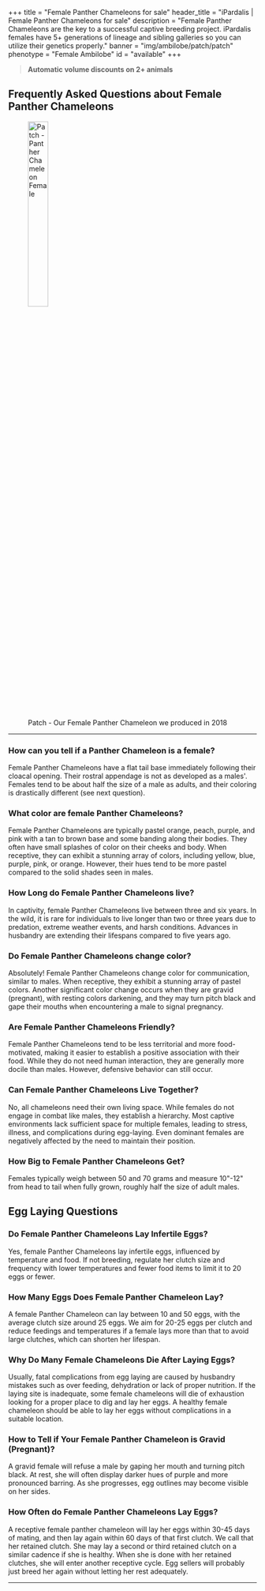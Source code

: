 +++
title = "Female Panther Chameleons for sale"
header_title = "iPardalis | Female Panther Chameleons for sale"
description = "Female Panther Chameleons are the key to a successful captive breeding project. iPardalis females have 5+ generations of lineage and sibling galleries so you can utilize their genetics properly."
banner = "img/ambilobe/patch/patch"
phenotype = "Female Ambilobe"
id = "available"
+++

> **Automatic volume discounts on 2+ animals**

## Frequently Asked Questions about Female Panther Chameleons

<figure itemprop="associatedMedia" itemscope itemtype="https://schema.org/ImageObject">
<img itemprop="contentUrl" src="/img/ambilobe/patch/patch.jpg" alt="Patch - Panther Chameleon Female" width=31% />
<figcaption itemprop="caption">Patch - Our Female Panther Chameleon we produced in 2018</figcaption>
</figure>
<hr>

### How can you tell if a Panther Chameleon is a female? 
Female Panther Chameleons have a flat tail base immediately following their cloacal opening. Their rostral appendage is not as developed as a males'. Females tend to be about half the size of a male as adults, and their coloring is drastically different (see next question).

### What color are female Panther Chameleons? 
Female Panther Chameleons are typically pastel orange, peach, purple, and pink with a tan to brown base and some banding along their bodies. They often have small splashes of color on their cheeks and body. When receptive, they can exhibit a stunning array of colors, including yellow, blue, purple, pink, or orange. However, their hues tend to be more pastel compared to the solid shades seen in males.

### How Long do Female Panther Chameleons live? 
In captivity, female Panther Chameleons live between three and six years. In the wild, it is rare for individuals to live longer than two or three years due to predation, extreme weather events, and harsh conditions. Advances in husbandry are extending their lifespans compared to five years ago. 

### Do Female Panther Chameleons change color? 
Absolutely! Female Panther Chameleons change color for communication, similar to males. When receptive, they exhibit a stunning array of pastel colors. Another significant color change occurs when they are gravid (pregnant), with resting colors darkening, and they may turn pitch black and gape their mouths when encountering a male to signal pregnancy.

### Are Female Panther Chameleons Friendly? 
Female Panther Chameleons tend to be less territorial and more food-motivated, making it easier to establish a positive association with their food. While they do not need human interaction, they are generally more docile than males. However, defensive behavior can still occur.

### Can Female Panther Chameleons Live Together? 
No, all chameleons need their own living space. While females do not engage in combat like males, they establish a hierarchy. Most captive environments lack sufficient space for multiple females, leading to stress, illness, and complications during egg-laying. Even dominant females are negatively affected by the need to maintain their position.

### How Big to Female Panther Chameleons Get? 
Females typically weigh between 50 and 70 grams and measure 10"-12" from head to tail when fully grown, roughly half the size of adult males.

## Egg Laying Questions
### Do Female Panther Chameleons Lay Infertile Eggs? 
Yes, female Panther Chameleons lay infertile eggs, influenced by temperature and food. If not breeding, regulate her clutch size and frequency with lower temperatures and fewer food items to limit it to 20 eggs or fewer.

### How Many Eggs Does Female Panther Chameleon Lay? 
A female Panther Chameleon can lay between 10 and 50 eggs, with the average clutch size around 25 eggs. We aim for 20-25 eggs per clutch and reduce feedings and temperatures if a female lays more than that to avoid large clutches, which can shorten her lifespan.

### Why Do Many Female Chameleons Die After Laying Eggs?
Usually, fatal complications from egg laying are caused by husbandry mistakes such as over feeding, dehydration or lack of proper nutrition. If the laying site is inadequate, some female chameleons will die of exhaustion looking for a proper place to dig and lay her eggs. A healthy female chameleon should be able to lay her eggs without complications in a suitable location. 

### How to Tell if Your Female Panther Chameleon is Gravid (Pregnant)? 
A gravid female will refuse a male by gaping her mouth and turning pitch black. At rest, she will often display darker hues of purple and more pronounced barring. As she progresses, egg outlines may become visible on her sides.

### How Often do Female Panther Chameleons Lay Eggs?
A receptive female panther chameleon will lay her eggs within 30-45 days of mating, and then lay again within 60 days of that first clutch. We call that her retained clutch. She may lay a second or third retained clutch on a similar cadence if she is healthy. When she is done with her retained clutches, she will enter another receptive cycle. Egg sellers will probably just breed her again without letting her rest adequately.

--- 
